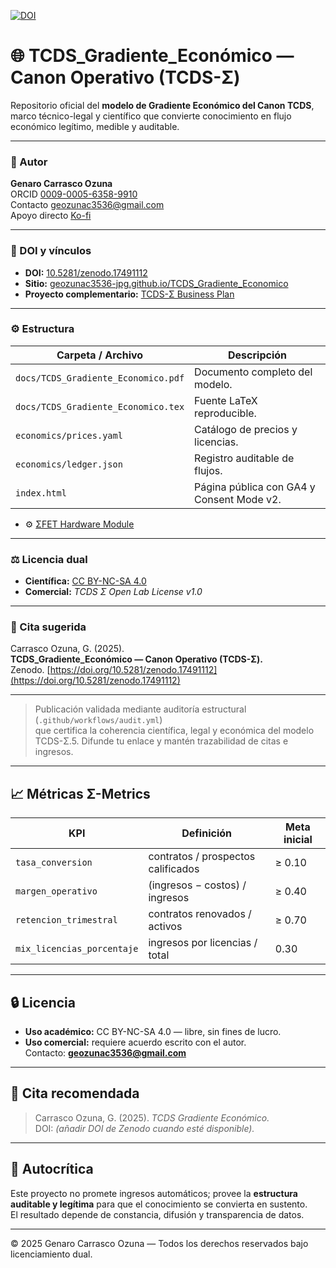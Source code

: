 [![DOI](https://zenodo.org/badge/DOI/10.5281/zenodo.17491112.svg)](https://doi.org/10.5281/zenodo.17491112)

# 🌐 TCDS_Gradiente_Económico — Canon Operativo (TCDS-Σ)

Repositorio oficial del **modelo de Gradiente Económico del Canon TCDS**,  
marco técnico-legal y científico que convierte conocimiento en flujo económico legítimo, medible y auditable.

---

### 👤 Autor
**Genaro Carrasco Ozuna**  
ORCID [0009-0005-6358-9910](https://orcid.org/0009-0005-6358-9910)  
Contacto [geozunac3536@gmail.com](mailto:geozunac3536@gmail.com)  
Apoyo directo [Ko-fi](https://ko-fi.com/genarocarrasco)

---

### 📘 DOI y vínculos
- **DOI:** [10.5281/zenodo.17491112](https://doi.org/10.5281/zenodo.17491112)  
- **Sitio:** [geozunac3536-jpg.github.io/TCDS_Gradiente_Economico](https://geozunac3536-jpg.github.io/TCDS_Gradiente_Economico/)  
- **Proyecto complementario:** [TCDS-Σ Business Plan](https://geozunac3536-jpg.github.io/TCDS-Business-Plan/)

---

### ⚙️ Estructura
| Carpeta / Archivo | Descripción |
|--------------------|-------------|
| `docs/TCDS_Gradiente_Economico.pdf` | Documento completo del modelo. |
| `docs/TCDS_Gradiente_Economico.tex` | Fuente LaTeX reproducible. |
| `economics/prices.yaml` | Catálogo de precios y licencias. |
| `economics/ledger.json` | Registro auditable de flujos. |
| `index.html` | Página pública con GA4 y Consent Mode v2. |
- ⚙️ [ΣFET Hardware Module](hardware/ΣFET/README.md)
---

### ⚖️ Licencia dual
- **Científica:** [CC BY-NC-SA 4.0](https://creativecommons.org/licenses/by-nc-sa/4.0/)  
- **Comercial:** *TCDS Σ Open Lab License v1.0*

---

### 🧭 Cita sugerida
Carrasco Ozuna, G. (2025).  
**TCDS_Gradiente_Económico — Canon Operativo (TCDS-Σ).**  
Zenodo. [https://doi.org/10.5281/zenodo.17491112](https://doi.org/10.5281/zenodo.17491112)

---

> Publicación validada mediante auditoría estructural (`.github/workflows/audit.yml`)  
> que certifica la coherencia científica, legal y económica del modelo TCDS-Σ.5. Difunde tu enlace y mantén trazabilidad de citas e ingresos.

---

## 📈 Métricas Σ-Metrics
| KPI | Definición | Meta inicial |
|------|-------------|---------------|
| `tasa_conversion` | contratos / prospectos calificados | ≥ 0.10 |
| `margen_operativo` | (ingresos − costos) / ingresos | ≥ 0.40 |
| `retencion_trimestral` | contratos renovados / activos | ≥ 0.70 |
| `mix_licencias_porcentaje` | ingresos por licencias / total | 0.30 |

---

## 🔒 Licencia
- **Uso académico:** CC BY-NC-SA 4.0 — libre, sin fines de lucro.  
- **Uso comercial:** requiere acuerdo escrito con el autor.  
  Contacto: **geozunac3536@gmail.com**

---

## 🧭 Cita recomendada
> Carrasco Ozuna, G. (2025). *TCDS Gradiente Económico.*  
> DOI: *(añadir DOI de Zenodo cuando esté disponible).*

---

## 🧠 Autocrítica
Este proyecto no promete ingresos automáticos; provee la **estructura auditable y legítima** para que el conocimiento se convierta en sustento.  
El resultado depende de constancia, difusión y transparencia de datos.

---

© 2025 Genaro Carrasco Ozuna — Todos los derechos reservados bajo licenciamiento dual.
